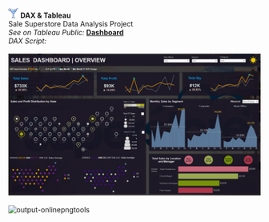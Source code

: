 ![output-onlinepngtools](https://github.com/Kanangnut/DataAnalystPortfolio/blob/main/icon/11057119_cocktail_drink_food_beverage_glass_icon%20(1).png) <b>DAX & Tableau</b><br>
  Sale Superstore Data Analysis Project<br>
  <i>See on Tableau Public:</i> <b> [Dashboard](https://public.tableau.com/app/profile/kanangnut.siriphool/viz/SalesDashboard_17144805668730/SalesDashboard_1) </b> <br>
  <i>DAX Script:</i><br>
<br>
![output-onlinepngtools](https://github.com/Kanangnut/DataAnalystPortfolio/blob/main/photo/SalesuperDarkmode.JPG) <br><br>
![output-onlinepngtools](https://github.com/Kanangnut/Sale-Superstore-Data-Analysis-use-Tableau-public-and-DAX/blob/main/asset/Photo/Light.JPG) <br>

